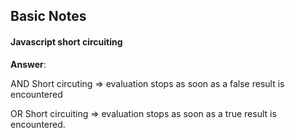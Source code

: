## Basic Notes

#### Javascript short circuiting

**Answer**:

AND Short circuting => evaluation stops as soon as a false result is encountered

OR Short circuiting => evaluation stops as soon as a true result is encountered. 